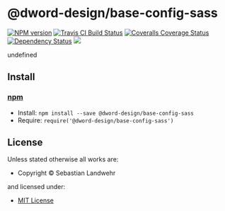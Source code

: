 <!-- TITLE/ -->

<h1>@dword-design/base-config-sass</h1>

<!-- /TITLE -->


<!-- BADGES/ -->

<span class="badge-npmversion"><a href="https://npmjs.org/package/@dword-design/base-config-sass" title="View this project on NPM"><img src="https://img.shields.io/npm/v/@dword-design/base-config-sass.svg" alt="NPM version" /></a></span>
<span class="badge-travisci"><a href="http://travis-ci.org/dword-design/base-config-sass" title="Check this project's build status on TravisCI"><img src="https://img.shields.io/travis/dword-design/base-config-sass/master.svg" alt="Travis CI Build Status" /></a></span>
<span class="badge-coveralls"><a href="https://coveralls.io/r/dword-design/base-config-sass" title="View this project's coverage on Coveralls"><img src="https://img.shields.io/coveralls/dword-design/base-config-sass.svg" alt="Coveralls Coverage Status" /></a></span>
<span class="badge-daviddm"><a href="https://david-dm.org/dword-design/base-config-sass" title="View the status of this project's dependencies on DavidDM"><img src="https://img.shields.io/david/dword-design/base-config-sass.svg" alt="Dependency Status" /></a></span>
<span class="badge-shields"><a href="https://img.shields.io/badge/renovate-enabled-brightgreen.svg"><img src="https://img.shields.io/badge/renovate-enabled-brightgreen.svg" /></a></span>

<!-- /BADGES -->


<!-- DESCRIPTION/ -->

undefined

<!-- /DESCRIPTION -->


<!-- INSTALL/ -->

<h2>Install</h2>

<a href="https://npmjs.com" title="npm is a package manager for javascript"><h3>npm</h3></a>
<ul>
<li>Install: <code>npm install --save @dword-design/base-config-sass</code></li>
<li>Require: <code>require('@dword-design/base-config-sass')</code></li>
</ul>

<!-- /INSTALL -->


<!-- LICENSE/ -->

<h2>License</h2>

Unless stated otherwise all works are:

<ul><li>Copyright &copy; Sebastian Landwehr</li></ul>

and licensed under:

<ul><li><a href="http://spdx.org/licenses/MIT.html">MIT License</a></li></ul>

<!-- /LICENSE -->
